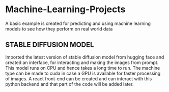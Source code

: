 # Machine-Learning-Projects
A basic example is created for predicting and using machine learning models to see how they perform on real world data

## STABLE DIFFUSION MODEL
Imported the latest version of stable diffusion model from hugging face and created an interface, for interacting and making the images from prompt. This model runs on CPU and hence takes a long time to run.
The machine type can be made to cuda in case a GPU is available for faster processing of images. A react front-end can be created and can interact with this python backend and that part of the code will be added
later.
